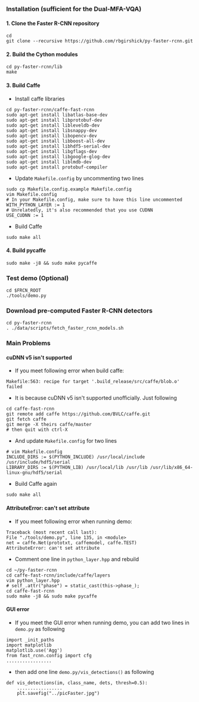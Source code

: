 ### Installation (sufficient for the Dual-MFA-VQA)
#### 1. Clone the Faster R-CNN repository
``` 
cd
git clone --recursive https://github.com/rbgirshick/py-faster-rcnn.git
```

#### 2. Build the Cython modules
``` 
cd py-faster-rcnn/lib
make
```

#### 3. Build Caffe 

- Install caffe libraries
``` 
cd py-faster-rcnn/caffe-fast-rcnn
sudo apt-get install libatlas-base-dev
sudo apt-get install libprotobuf-dev
sudo apt-get install libleveldb-dev
sudo apt-get install libsnappy-dev
sudo apt-get install libopencv-dev
sudo apt-get install libboost-all-dev
sudo apt-get install libhdf5-serial-dev
sudo apt-get install libgflags-dev
sudo apt-get install libgoogle-glog-dev
sudo apt-get install liblmdb-dev
sudo apt-get install protobuf-compiler
```

- Update `Makefile.config` by uncommenting two lines
``` 
sudo cp Makefile.config.example Makefile.config
vim Makefile.config
# In your Makefile.config, make sure to have this line uncommented
WITH_PYTHON_LAYER := 1
# Unrelatedly, it's also recommended that you use CUDNN
USE_CUDNN := 1
```
- Build Caffe
``` 
sudo make all
```


#### 4. Build pycaffe
``` 
sudo make -j8 && sudo make pycaffe
```

### Test demo (Optional)
``` 
cd $FRCN_ROOT
./tools/demo.py
```


### Download pre‐computed Faster R‐CNN detectors
``` 
cd py-faster-rcnn
. ./data/scripts/fetch_faster_rcnn_models.sh
```





### Main Problems
#### cuDNN v5 isn't supported
- If you meet following error when build caffe:
``` 
Makefile:563: recipe for target '.build_release/src/caffe/blob.o' failed
```
- It is because cuDNN v5 isn't supported unofficially. Just following

``` 
cd caffe-fast-rcnn
git remote add caffe https://github.com/BVLC/caffe.git
git fetch caffe
git merge -X theirs caffe/master
# then quit with ctrl-X
```
- And update `Makefile.config` for two lines
``` 
# vim Makefile.config
INCLUDE_DIRS := $(PYTHON_INCLUDE) /usr/local/include /usr/include/hdf5/serial 
LIBRARY_DIRS := $(PYTHON_LIB) /usr/local/lib /usr/lib /usr/lib/x86_64-linux-gnu/hdf5/serial
```

- Build Caffe again
``` 
sudo make all
```


#### AttributeError: can't set attribute

- If you meet following error when running demo:
``` 
Traceback (most recent call last):
File "./tools/demo.py", line 135, in <module>
net = caffe.Net(prototxt, caffemodel, caffe.TEST)
AttributeError: can't set attribute
```
- Comment one line in `python_layer.hpp` and rebuild
``` 
cd ~/py-faster-rcnn
cd caffe-fast-rcnn/include/caffe/layers
vim python_layer.hpp
# self_.attr("phase") = static_cast(this->phase_);
cd caffe-fast-rcnn
sudo make -j8 && sudo make pycaffe
```


#### GUI error
- If you meet the GUI error when running demo, you can add two lines in `demo.py` as following 
``` 
import _init_paths
import matplotlib
matplotlib.use('Agg')
from fast_rcnn.config import cfg
.................
```

- then add one line `demo.py/vis_detections()` as following 
``` 
def vis_detections(im, class_name, dets, thresh=0.5):
    .................
    plt.savefig("../picFaster.jpg")
```
